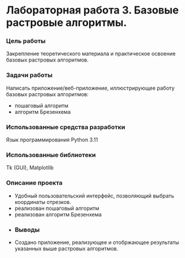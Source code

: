 # Лабораторная работа 3. Базовые растровые алгоритмы.
### Цель работы
Закрепление теоретического материала и практическое освоение базовых растровых алгоритмов.
### Задачи работы
Написать приложение/веб-приложение, иллюстрирующее работу базовых растровых алгоритмов:
* пошаговый алгоритм
* алгоритм Брезенхема
### Использованные средства разработки
Язык программирования Python 3.11
### Использованные библиотеки
Tk (GUI), Matplotlib
### Описание проекта
* Удобный пользовательский интерфейс, позволяющий выбрать координаты отрезков.
* реализован пошаговый алгоритм
* реализован алгоритм Брезенхема
* ### Выводы
* Создано приложение, реализующее и отобржающее результаты указанных выше растровых алгоритмов.
